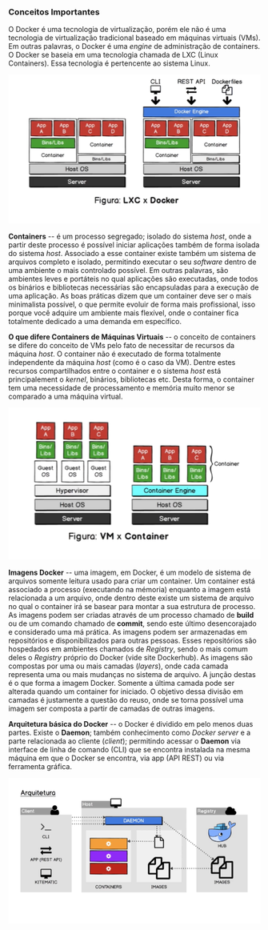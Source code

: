 ### Conceitos Importantes
O Docker é uma tecnologia de virtualização, porém ele não é uma tecnologia de virtualização tradicional baseado em máquinas virtuais (VMs). Em outras palavras, o Docker é uma _engine_ de administração de containers. O Docker se baseia em uma tecnologia chamada de LXC (Linux Containers). Essa tecnologia é pertencente ao sistema Linux.

![LXC vs Docker illustration](https://github.com/islanrodrigues/my-personal-annotations/blob/master/images/docker/lxc_vs_docker.png)

**Containers** -- é um processo segregado; isolado do sistema _host_, onde a partir deste processo é possível iniciar aplicações também de forma isolada do sistema _host_. Associado a esse container existe também um sistema de arquivos completo e isolado, permitindo executar o seu _software_ dentro de uma ambiente o mais controlado possível. Em outras palavras, são ambientes leves e portáteis no qual aplicações são executadas, onde todos os binários e bibliotecas necessárias são encapsuladas para a execução de uma aplicação. As boas práticas dizem que um container deve ser o mais minimalista possível, o que permite evoluir de forma mais profissional, isso porque você adquire um ambiente mais flexível, onde o container fica totalmente dedicado a uma demanda em específico.


**O que difere Containers de Máquinas Virtuais** -- o conceito de containers se difere do conceito de VMs pelo fato de necessitar de recursos da máquina _host_. O container não é executado de forma totalmente independente da máquina _host_ (como é o caso da VM). Dentre estes recursos compartilhados entre o container e o sistema _host_ está principalement o _kernel_, binários, bibliotecas etc. Desta forma, o container tem uma necessidade de processamento e memória muito menor se comparado a uma máquina virtual.

![VM vs Container illustration](https://github.com/islanrodrigues/my-personal-annotations/blob/master/images/docker/vm_vs_container.png)

**Imagens Docker** -- uma imagem, em Docker, é um modelo de sistema de arquivos somente leitura usado para criar um container. Um container está associado a processo (executando na mémoria) enquanto a imagem está relacionada a um arquivo, onde dentro deste existe um sistema de arquivo no qual o container irá se basear para montar a sua estrutura de processo. As imagens podem ser criadas através de um processo chamado de **build** ou de um comando chamado de **commit**, sendo este último desencorajado e considerado uma má prática. As imagens podem ser armazenadas em repositórios e disponibilizados para outras pessoas. Esses repositórios são hospedados em ambientes chamados de _Registry_, sendo o mais comum deles o _Registry_ próprio do Docker (vide site Dockerhub). As imagens são compostas por uma ou mais camadas (_layers_), onde cada camada representa uma ou mais mudanças no sistema de arquivo. A junção destas é o que forma a imagem Docker. Somente a última camada pode ser alterada quando um container for iniciado. O objetivo dessa divisão em camadas é justamente a questão do reuso, onde se torna possível uma imagem ser composta a partir de camadas de outras imagens.

**Arquitetura básica do Docker** -- o Docker é dividido em pelo menos duas partes. Existe o **Daemon**; também conhecimento como _Docker server_ e a parte relacionada ao cliente (_client_); permitindo acessar o **Daemon** via interface de linha de comando (CLI) que se encontra instalada na mesma máquina em que o Docker se encontra, via app (API REST) ou via ferramenta gráfica.

![Docker Architecture illustration](https://github.com/islanrodrigues/my-personal-annotations/blob/master/images/docker/docker_architecture.png)



